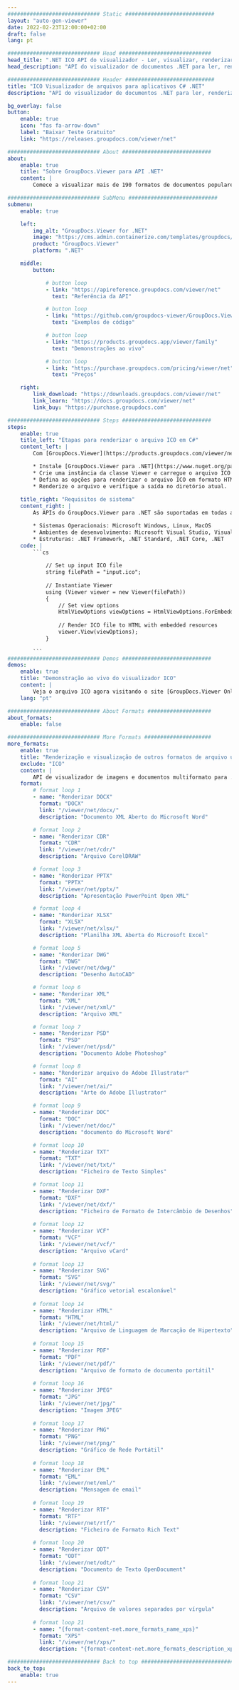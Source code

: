 ```yaml
---
############################# Static ############################
layout: "auto-gen-viewer"
date: 2022-02-23T12:00:00+02:00
draft: false
lang: pt

############################# Head #############################
head_title: ".NET ICO API do visualizador - Ler, visualizar, renderizar em C# VB.NET"
head_description: "API do visualizador de documentos .NET para ler, renderizar e exibir ICO em qualquer tipo de aplicativo C#, ASP.NET, VB.NET e .NET Core."

############################# Header ############################
title: "ICO Visualizador de arquivos para aplicativos C# .NET" 
description: "API do visualizador de documentos .NET para ler, renderizar e exibir o arquivo ICO em qualquer tipo de aplicativo C#, ASP.NET, VB.NET e .NET Core. Visualize os arquivos renderizados com formatação e layout reais em HTML5, PDF ou como uma imagem usando algumas linhas do código." 

bg_overlay: false
button:
    enable: true
    icon: "fas fa-arrow-down"
    label: "Baixar Teste Gratuito"
    link: "https://releases.groupdocs.com/viewer/net"

############################# About ############################
about:
    enable: true
    title: "Sobre GroupDocs.Viewer para API .NET" 
    content: |
        Comece a visualizar mais de 190 formatos de documentos populares em seus aplicativos .NET usando GroupDocs.Viewer para APIs .NET adicionando algumas linhas de código. Os desenvolvedores podem facilmente exibir PDF, Processamento de Texto, Planilha do Excel, Apresentação, Visio, Projeto, Outlook e muitos outros formatos de documento populares nos modos HTML5, imagem ou PDF. A renderização do documento é rápida, idêntica ao arquivo fonte original e não requer a instalação de software adicional ou qualquer outra biblioteca externa.

############################# SubMenu ############################
submenu:
    enable: true

    left:
        img_alt: "GroupDocs.Viewer for .NET"
        image: "https://cms.admin.containerize.com/templates/groupdocs/images/product-logos/90x90-noborder/groupdocs-viewer-net.png"
        product: "GroupDocs.Viewer"
        platform: ".NET"

    middle:
        button:

            # button loop
            - link: "https://apireference.groupdocs.com/viewer/net"
              text: "Referência da API"

            # button loop
            - link: "https://github.com/groupdocs-viewer/GroupDocs.Viewer-for-.NET"
              text: "Exemplos de código"

            # button loop
            - link: "https://products.groupdocs.app/viewer/family"
              text: "Demonstrações ao vivo"

            # button loop
            - link: "https://purchase.groupdocs.com/pricing/viewer/net"
              text: "Preços"

    right:
        link_download: "https://downloads.groupdocs.com/viewer/net"
        link_learn: "https://docs.groupdocs.com/viewer/net"
        link_buy: "https://purchase.groupdocs.com"

############################# Steps ############################
steps:
    enable: true
    title_left: "Etapas para renderizar o arquivo ICO em C#" 
    content_left: |
        Com [GroupDocs.Viewer](https://products.groupdocs.com/viewer/net/) você pode renderizar ICO para HTML, JPEG, PNG ou PDF em algumas etapas.

        * Instale [GroupDocs.Viewer para .NET](https://www.nuget.org/packages/groupdocs.viewer) usando seu gerenciador de pacotes favorito. 
        * Crie uma instância da classe Viewer e carregue o arquivo ICO com o caminho completo. 
        * Defina as opções para renderizar o arquivo ICO em formato HTML, PNG, JPEG ou PDF. 
        * Renderize o arquivo e verifique a saída no diretório atual. 
        
    title_right: "Requisitos de sistema" 
    content_right: |
        As APIs do GroupDocs.Viewer para .NET são suportadas em todas as principais plataformas e sistemas operacionais. Antes de executar o código abaixo, certifique-se de ter os seguintes pré-requisitos instalados em seu sistema.

        * Sistemas Operacionais: Microsoft Windows, Linux, MacOS 
        * Ambientes de desenvolvimento: Microsoft Visual Studio, Visual Studio Code, .NET CLI 
        * Estruturas: .NET Framework, .NET Standard, .NET Core, .NET 
    code: |
        ```cs
                        
            // Set up input ICO file
            string filePath = "input.ico";
        
            // Instantiate Viewer
            using (Viewer viewer = new Viewer(filePath))
            {
            	// Set view options 
            	HtmlViewOptions viewOptions = HtmlViewOptions.ForEmbeddedResources();
                    
            	// Render ICO file to HTML with embedded resources
            	viewer.View(viewOptions);
            }
             
        ```
############################# Demos ############################
demos:
    enable: true
    title: "Demonstração ao vivo do visualizador ICO"
    content: |
        Veja o arquivo ICO agora visitando o site [GroupDocs.Viewer Online Apps](https://products.groupdocs.app/viewer/ico).
    lang: "pt"

############################# About Formats ####################
about_formats:
    enable: false

############################# More Formats #####################
more_formats:
    enable: true
    title: "Renderização e visualização de outros formatos de arquivo usando C#"
    exclude: "ICO"
    content: |
        API de visualizador de imagens e documentos multiformato para .NET. Veja alguns dos formatos de arquivo populares abaixo sem nenhum visualizador externo.
    format: 
        # format loop 1
        - name: "Renderizar DOCX"
          format: "DOCX"
          link: "/viewer/net/docx/"
          description: "Documento XML Aberto do Microsoft Word" 

        # format loop 2
        - name: "Renderizar CDR" 
          format: "CDR"
          link: "/viewer/net/cdr/"
          description: "Arquivo CorelDRAW" 

        # format loop 3
        - name: "Renderizar PPTX"
          format: "PPTX"
          link: "/viewer/net/pptx/"
          description: "Apresentação PowerPoint Open XML" 

        # format loop 4
        - name: "Renderizar XLSX"
          format: "XLSX"
          link: "/viewer/net/xlsx/"
          description: "Planilha XML Aberta do Microsoft Excel" 

        # format loop 5
        - name: "Renderizar DWG"
          format: "DWG"
          link: "/viewer/net/dwg/"
          description: "Desenho AutoCAD"

        # format loop 6
        - name: "Renderizar XML"
          format: "XML"
          link: "/viewer/net/xml/"
          description: "Arquivo XML"

        # format loop 7
        - name: "Renderizar PSD"
          format: "PSD"
          link: "/viewer/net/psd/"
          description: "Documento Adobe Photoshop"

        # format loop 8
        - name: "Renderizar arquivo do Adobe Illustrator"
          format: "AI"
          link: "/viewer/net/ai/"
          description: "Arte do Adobe Illustrator"

        # format loop 9
        - name: "Renderizar DOC"
          format: "DOC"
          link: "/viewer/net/doc/"
          description: "documento do Microsoft Word" 

        # format loop 10
        - name: "Renderizar TXT" 
          format: "TXT"
          link: "/viewer/net/txt/"
          description: "Ficheiro de Texto Simples" 

        # format loop 11
        - name: "Renderizar DXF" 
          format: "DXF"
          link: "/viewer/net/dxf/"
          description: "Ficheiro de Formato de Intercâmbio de Desenhos"  
          
        # format loop 12
        - name: "Renderizar VCF"
          format: "VCF"
          link: "/viewer/net/vcf/"
          description: "Arquivo vCard"  
              
        # format loop 13
        - name: "Renderizar SVG"
          format: "SVG"
          link: "/viewer/net/svg/"
          description: "Gráfico vetorial escalonável" 
          
        # format loop 14
        - name: "Renderizar HTML"
          format: "HTML"
          link: "/viewer/net/html/"
          description: "Arquivo de Linguagem de Marcação de Hipertexto" 
          
        # format loop 15
        - name: "Renderizar PDF"
          format: "PDF"
          link: "/viewer/net/pdf/"
          description: "Arquivo de formato de documento portátil"
          
        # format loop 16
        - name: "Renderizar JPEG"
          format: "JPG"
          link: "/viewer/net/jpg/"
          description: "Imagem JPEG"
          
        # format loop 17
        - name: "Renderizar PNG"
          format: "PNG"
          link: "/viewer/net/png/"
          description: "Gráfico de Rede Portátil" 
          
        # format loop 18
        - name: "Renderizar EML"
          format: "EML"
          link: "/viewer/net/eml/"
          description: "Mensagem de email" 
          
        # format loop 19
        - name: "Renderizar RTF"
          format: "RTF"
          link: "/viewer/net/rtf/"
          description: "Ficheiro de Formato Rich Text" 
          
        # format loop 20
        - name: "Renderizar ODT"
          format: "ODT"
          link: "/viewer/net/odt/"
          description: "Documento de Texto OpenDocument" 
          
        # format loop 21
        - name: "Renderizar CSV"
          format: "CSV"
          link: "/viewer/net/csv/"
          description: "Arquivo de valores separados por vírgula" 
          
        # format loop 21
        - name: "{format-content-net.more_formats_name_xps}"
          format: "XPS"
          link: "/viewer/net/xps/"
          description: "{format-content-net.more_formats_description_xps}" 

############################# Back to top ###############################
back_to_top:
    enable: true
---
```

